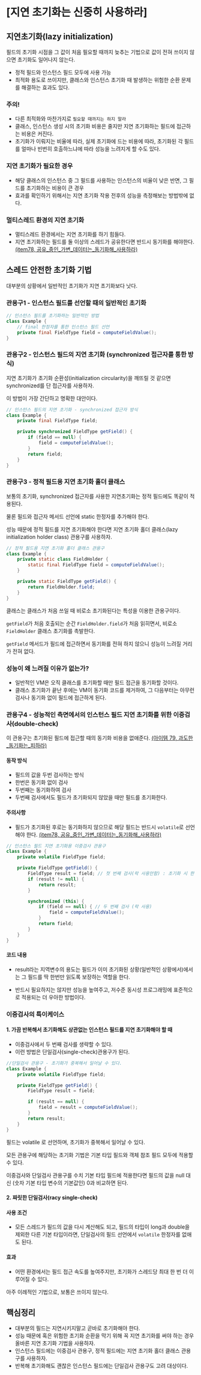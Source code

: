 # [지연 초기화는 신중히 사용하라]

## 지연초기화(lazy initialization)

필드의 초기화 시점을 그 값이 처음 필요할 때까지 늦추는 기법으로 값이 전혀 쓰이지 않으면 초기화도 일어나지 않는다.

- 정적 필드와 인스턴스 필드 모두에 사용 가능
- 최적화 용도로 쓰이지만, 클래스와 인스턴스 초기화 때 발생하는 위험한 순환 문제를 해결하는 효과도 있다.

### 주의!
- 다른 최적화와 마찬가지로 `필요할 때까지는 하지 말라`
- 클래스, 인스턴스 생성 시의 초기화 비용은 줄지만 지연 초기화하는 필드에 접근하는 비용은 커진다.
- 초기화가 이뤄지는 비율에 따라, 실제 초기화에 드는 비용에 따라, 초기화된 각 필드를 얼마나 빈번히 호출하느냐에 따라 성능을 느려지게 할 수도 있다.

### 지연 초기화가 필요한 경우
- 해당 클래스의 인스턴스 중 그 필드를 사용하는 인스턴스의 비율이 낮은 반면, 그 필드를 초기화하는 비용이 큰 경우
- 효과를 확인하기 위해서는 지연 초기화 작용 전후의 성능을 측정해보는 방법밖에 없다.

### 멀티스레드 환경의 지연 초기화
- 멀티스레드 환경에서는 지연 초기화를 하기 힘들다.
- 지연 초기화하는 필드를 둘 이상의 스레드가 공유한다면 반드시 동기화를 해야한다. [(item78, 공유_중인_가변_데이터는_동기화해_사용하라)](../아이템_78/공유_중인_가변_데이터는_동기화해_사용하라.md)


## 스레드 안전한 초기화 기법

대부분의 상황에서 일반적인 초기화가 지연 초기화보다 낫다.

### 관용구1 - 인스턴스 필드를 선언할 때의 일반적인 초기화

```java
// 인스턴스 필드를 초기화하는 일반적인 방법
class Example {
    // final 한정자를 통한 인스턴스 필드 선언
    private final FieldType field = computeFieldValue();
}
```

### 관용구2 - 인스턴스 필드의 지연 초기화 (synchronized 접근자를 통한 방식)

지연 초기화가 초기화 순환성(initialization circularity)을 깨뜨릴 것 같으면 synchronized를 단 접근자를 사용하자.

이 방법이 가장 간단하고 명확한 대안이다.

```java
// 인스턴스 필드의 지연 초기화 - synchronized 접근자 방식
class Example {
    private final FieldType field;

    private synchronized FieldType getField() {
        if (field == null) {
            field = computeFieldValue();
        }
        return field;
    }
}
```

### 관용구3 - 정적 필드용 지연 초기화 홀더 클래스
보통의 초기화, synchronized 접근자를 사용한 지연초기화는 정적 필드에도 똑같이 적용된다.

물론 필드와 접근자 메서드 선언에 static 한정자를 추가해야 한다.

성능 때문에 정적 필드를 지연 초기화해야 한다면 지연 초기화 홀더 클래스(lazy initialization holder class) 관용구를 사용하자.

```java
// 정적 필드용 지연 초기화 홀더 클래스 관용구
class Example {
    private static class FieldHolder {
        static final FieldType field = computeFieldValue();
    }

    private static FieldType getField() {
        return FieldHolder.field;
    }
}
```
클래스는 클래스가  처음 쓰일 때 비로소 초기화된다는 특성을 이용한 관용구이다.

`getField`가 처음 호출되는 순간 `FieldHolder.field`가 처음 읽히면서, 비로소 `FieldHolder` 클래스 초기화를 촉발한다.

`getField` 메서드가 필드에 접근하면서 동기화를 전혀 하지 않으니 성능이 느려질 거리가 전혀 없다.

 
 ### 성능이 왜 느려질 이유가 없는가?
 - 일반적인 VM은 오직 클래스를 초기화할 때만 필드 접근을 동기화할 것이다.
 - 클래스 초기화가 끝난 후에는 VM이 동기화 코드를 제거하여, 그 다음부터는 아무런 검사나 동기화 없이 필드에 접근하게 된다.


### 관용구4 - 성능적인 측면에서의 인스턴스 필드 지연 초기화를 위한 이중검사(double-check)

이 관용구는 초기화된 필드에 접근할 때의 동기화 비용을 없애준다. [(아이템 79, 과도한_동기화는_피하라)](../../11장/아이템_79/과도한_동기화는_피하라.md)


#### 동작 방식 
- 필드의 값을 두번 검사하는 방식
- 한번은 동기화 없이 검사
- 두번째는 동기화하여 검사
- 두번째 검사에서도 필드가 초기화되지 않았을 때만 필드를  초기화한다.

#### 주의사항
- 필드가 초기화된 후로는 동기화하지 않으므로 해당 필드는 반드시 `volatile`로 선언해야 한다. [(item78, 공유_중인_가변_데이터는_동기화해_사용하라)](../아이템_78/공유_중인_가변_데이터는_동기화해_사용하라.md)


```java
// 인스턴스 필드 지연 초기화용 이중검사 관용구
class Example {
    private volatile FieldType field;

    private FieldType getField() {
        FieldType result = field; // 첫 번째 검사(락 사용안함) : 초기화 시 한 번만 읽도록 하기 위함
        if (result != null) {
            return result;
        }

        synchronized (this) {
            if (field == null) { // 두 번째 검사 (락 사용)
                field = computeFieldValue();
            }
            return field;
        }
    }
}
```

#### 코드 내용
- result라는 지역변수의 용도는 필드가 이미 초기화된 상황(일반적인 상황에서)에서는 그 필드를 딱 한번만 읽도록 보장하는 역할을 한다.

- 반드시 필요하지는 않지만 성능을 높여주고, 저수준 동시성 프로그래밍에 표준적으로 적용되는 더 우아한 방법이다.


### 이중검사의 특이케이스

#### 1. 가끔 반복해서 초기화해도 상관없는 인스턴스 필드를 지연 초기화해야 할 때
- 이중검사에서 두 번째 검사를 생략할 수 있다.
- 이런 방법은 단일검사(single-check)관용구가 된다.


```java
//단일검사 관용구 - 초기화가 중복해서 일어날 수 있다.
class Example {
    private volatile FieldType field;

    private FieldType getField() {
        FieldType result = field;

        if (result == null) {
            field = result = computeFieldValue();
        }
        return result;
    }
}
```
필드는 volatile 로 선언하며, 초기화가 중복해서 일어날 수 있다.

모든 관용구에 해당하는 초기화 기법은 기본 타입 필드와 객체 참조 필드 모두에 적용할 수 있다. 

이중검사와 단일검사 관용구를 수치 기본 타입 필드에 적용한다면 필드의 값을 null 대신 (숫자 기본 타입 변수의 기본값인) 0과 비교하면 된다.




#### 2. 짜릿한 단일검사(racy single-check)

#### 사용 조건
- 모든 스레드가 필드의 값을 다시 계산해도 되고, 필드의 타입이 long과 double을 제외한 다른 기본 타입이라면,  단일검사의 필드 선언에서 `volatile` 한정자를 없애도 된다.

#### 효과
- 어떤 환경에서는 필드 접근 속도를 높여주지만, 초기화가 스레드당 최대 한 번 더 이루어질 수 있다.

아주 이례적인 기법으로, 보통은 쓰이지 않는다.


## 핵심정리
- 대부분의 필드는 지연시키지말고 곧바로 초기화해야 한다.
- 성능 때문에 혹은 위험한 초기화 순환을 막기 위해 꼭 지연 초기화를 써야 하는 경우 올바른 지연 초기화 기법을 사용하자.
- 인스턴스 필드에는 이중검사 관용구, 정적 필드에는 지연 초기화 홀더 클래스 관용구를 사용하자.
- 반복해 초기화해도 괜찮은 인스턴스 필드에는 단일검사 관용구도 고려 대상이다.